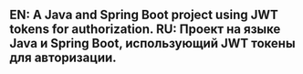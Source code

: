 EN: A Java and Spring Boot project using JWT tokens for authorization. 
RU: Проект на языке Java и Spring Boot, использующий JWT токены для авторизации.
---
